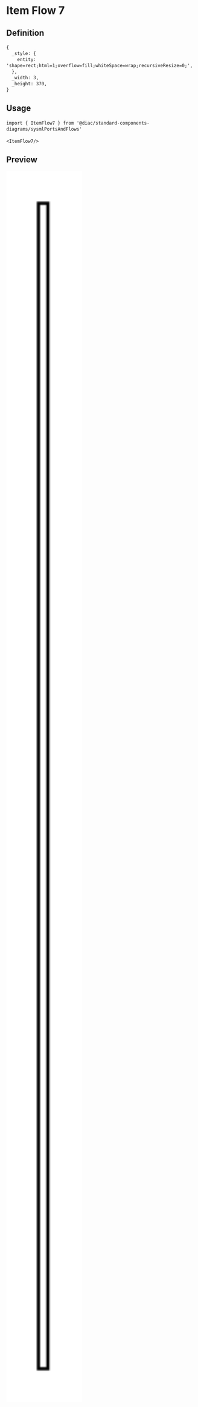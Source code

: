 # Item Flow 7

## Definition

```
{
  _style: { 
    entity: 'shape=rect;html=1;overflow=fill;whiteSpace=wrap;recursiveResize=0;',
  },
  _width: 3,
  _height: 370,
}
```

## Usage

```
import { ItemFlow7 } from '@diac/standard-components-diagrams/sysmlPortsAndFlows'

<ItemFlow7/>
```

## Preview

<img src="./item-flow-7.png" width="200"/>
